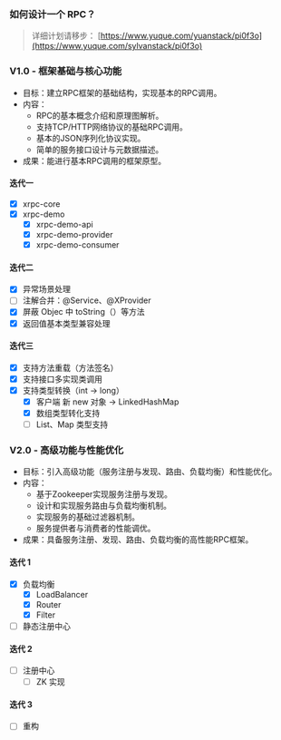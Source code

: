 ### 如何设计一个 RPC？
>  详细计划请移步： [https://www.yuque.com/yuanstack/pi0f3o](https://www.yuque.com/sylvanstack/pi0f3o)

### V1.0 - 框架基础与核心功能
- 目标：建立RPC框架的基础结构，实现基本的RPC调用。 
- 内容： 
  - RPC的基本概念介绍和原理图解析。 
  - 支持TCP/HTTP网络协议的基础RPC调用。 
  - 基本的JSON序列化协议实现。 
  - 简单的服务接口设计与元数据描述。 
- 成果：能进行基本RPC调用的框架原型。

#### 迭代一
- [X] xrpc-core
- [X] xrpc-demo
  - [X] xrpc-demo-api
  - [X] xrpc-demo-provider
  - [X] xrpc-demo-consumer
#### 迭代二
- [X] 异常场景处理
- [ ] 注解合并：@Service、@XProvider
- [X] 屏蔽 Objec 中 toString（）等方法
- [X] 返回值基本类型兼容处理
#### 迭代三
- [X] 支持方法重载（方法签名）
- [X] 支持接口多实现类调用
- [X] 支持类型转换（int -> long）
  - [X] 客户端 新 new 对象 -> LinkedHashMap
  - [X] 数组类型转化支持
  - [ ] List、Map 类型支持 
### V2.0 - 高级功能与性能优化
- 目标：引入高级功能（服务注册与发现、路由、负载均衡）和性能优化。 
- 内容： 
  - 基于Zookeeper实现服务注册与发现。 
  - 设计和实现服务路由与负载均衡机制。 
  - 实现服务的基础过滤器机制。 
  - 服务提供者与消费者的性能调优。 
- 成果：具备服务注册、发现、路由、负载均衡的高性能RPC框架。
#### 迭代 1
- [x] 负载均衡
  - [x] LoadBalancer
  - [x] Router
  - [x] Filter
- [ ] 静态注册中心
#### 迭代 2
- [ ] 注册中心
  - [ ] ZK 实现
#### 迭代 3
- [ ] 重构
